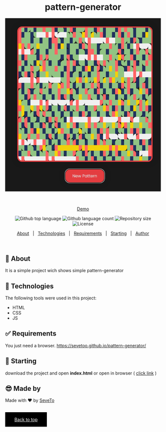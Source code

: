 <div align="center" id="top"> 
  
<h1 align="center">pattern-generator</h1>
  <a target="_blank" href="https://sevetoo.github.io/pattern-generator/">
  <img src="./preview.png" alt="pattern-generator" />
  </a>

&#xa0;

<a target="_blank" href="https://sevetoo.github.io/pattern-generator/">Demo</a>

</div>

<p align="center">
  <img alt="Github top language" src="https://img.shields.io/github/languages/top/SeveToo/pattern-generator?color=56BEB8">

  <img alt="Github language count" src="https://img.shields.io/github/languages/count/SeveToo/pattern-generator?color=56BEB8">

  <img alt="Repository size" src="https://img.shields.io/github/repo-size/SeveToo/pattern-generator?color=56BEB8">

  <img alt="License" src="https://img.shields.io/github/license/SeveToo/pattern-generator?color=56BEB8">
</p>

<p align="center">
  <a href="#dart-about">About</a> &#xa0; | &#xa0; 
  <!-- <a href="#sparkles-features">Features</a> &#xa0; | &#xa0; -->
  <a href="#rocket-technologies">Technologies</a> &#xa0; | &#xa0;
  <a href="#white_check_mark-requirements">Requirements</a> &#xa0; | &#xa0;
  <a href="#checkered_flag-starting">Starting</a> &#xa0; | &#xa0;
  <a href="https://github.com/SeveToo" target="_blank">Author</a>
</p>

<br>

## :dart: About

<!-- Make some description to me -->

It is a simple project wich shows simple pattern-generator

<!-- ## :sparkles: Features
:heavy_check_mark: You can set interval between rounds \
:heavy_check_mark: You see how many correct and wrong answers you get\ -->

## :rocket: Technologies

The following tools were used in this project:

- HTML
- CSS
- JS

## :white_check_mark: Requirements

You just need a browser.
https://sevetoo.github.io/pattern-generator/

## :checkered_flag: Starting

download the project and open **index.html**
or open in browser ( <a href="https://sevetoo.github.io/pattern-generator/" >click link</a> )

## 😎 Made by

Made with ❤ by <a href="https://github.com/SeveToo" target="_blank">SeveTo</a>

&#xa0;

<a href="#top" style="color: #fff; background: black; padding: 15px 30px">Back to top</a>
